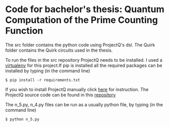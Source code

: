 Code for bachelor's thesis: Quantum Computation of the Prime Counting Function
==========================================================================
The src folder contains the python code using ProjectQ's dsl.
The Quirk folder contains the Quirk circuits used in the thesis.

To run the files in the src repository ProjectQ needs to be installed. 
I used a [virtualenv](http://docs.python-guide.org/en/latest/dev/virtualenvs/) for this project.If pip is installed all the required packages can be installed by typing (in the command line)
```shell
$ pip install -r requirements.txt
```
If you wish to install ProjectQ manually click [here](http://projectq.readthedocs.io/en/latest/tutorials.html) for instruction.
The ProjectQ source code can be found in this [repository](https://github.com/ProjectQ-Framework/ProjectQ.git)

The n_5.py, n_4.py files can be run as a usually python file, by typing (in the command line)
```shell
$ python n_5.py 
```

